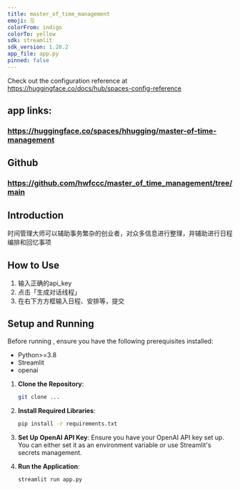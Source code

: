 ```yaml
---
title: master_of_time_management
emoji: 🗒️
colorFrom: indigo
colorTo: yellow
sdk: streamlit
sdk_version: 1.28.2
app_file: app.py
pinned: false
---
```


Check out the configuration reference at https://huggingface.co/docs/hub/spaces-config-reference


## app links: 
### https://huggingface.co/spaces/hhugging/master-of-time-management

## Github
### https://github.com/hwfccc/master_of_time_management/tree/main

## Introduction

时间管理大师可以辅助事务繁杂的创业者，对众多信息进行整理，并辅助进行日程编排和回忆事项

## How to Use

1. 输入正确的api_key
2. 点击「生成对话线程」
3. 在右下方方框输入日程、安排等，提交

## Setup and Running

Before running , ensure you have the following prerequisites installed:

- Python>=3.8
- Streamlit
- openai


1. **Clone the Repository**:
   ```bash
   git clone ...
   ```

2. **Install Required Libraries**:
   ```bash
   pip install -r requirements.txt
   ```

3. **Set Up OpenAI API Key**:
   Ensure you have your OpenAI API key set up. You can either set it as an environment variable or use Streamlit's secrets management.

4. **Run the Application**:
   ```bash
   streamlit run app.py
   ```

